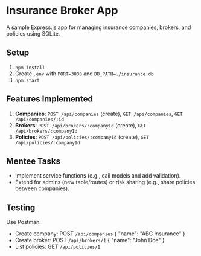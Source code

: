 # Insurance Broker App

A sample Express.js app for managing insurance companies, brokers, and policies using SQLite.

## Setup
1. `npm install`
2. Create `.env` with `PORT=3000` and `DB_PATH=./insurance.db`
3. `npm start`

## Features Implemented
1. **Companies**: `POST /api/companies` (create), `GET /api/companies`, `GET /api/companies/:id`
2. **Brokers**: `POST /api/brokers/:companyId` (create), `GET /api/brokers/:companyId`
3. **Policies**: `POST /api/policies/:companyId` (create), `GET /api/policies/:companyId`

## Mentee Tasks
- Implement service functions (e.g., call models and add validation).
- Extend for admins (new table/routes) or risk sharing (e.g., share policies between companies).

## Testing
Use Postman:
- Create company: POST `/api/companies` { "name": "ABC Insurance" }
- Create broker: POST `/api/brokers/1` { "name": "John Doe" }
- List policies: GET `/api/policies/1`